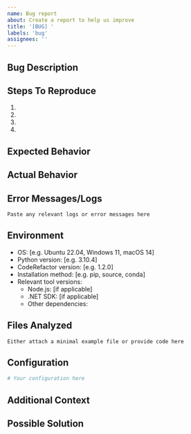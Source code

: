 ```yaml
---
name: Bug report
about: Create a report to help us improve
title: '[BUG] '
labels: 'bug'
assignees: ''
---
```


## Bug Description
<!-- A clear and concise description of what the bug is. -->

## Steps To Reproduce
<!-- Steps to reproduce the behavior -->
1. 
2. 
3. 
4. 

## Expected Behavior
<!-- A clear and concise description of what you expected to happen. -->

## Actual Behavior
<!-- What actually happened instead. -->

## Error Messages/Logs
<!-- If applicable, add error messages, stack traces, or logs to help explain your problem. -->
```
Paste any relevant logs or error messages here
```

## Environment
<!-- Please complete the following information -->
- OS: [e.g. Ubuntu 22.04, Windows 11, macOS 14]
- Python version: [e.g. 3.10.4]
- CodeRefactor version: [e.g. 1.2.0]
- Installation method: [e.g. pip, source, conda]
- Relevant tool versions:
  - Node.js: [if applicable]
  - .NET SDK: [if applicable]
  - Other dependencies:

## Files Analyzed
<!-- If possible, provide sample files that trigger the bug (or similar examples) -->
```
Either attach a minimal example file or provide code here
```

## Configuration
<!-- If applicable, share your CodeRefactor configuration -->
```yaml
# Your configuration here
```

## Additional Context
<!-- Add any other context about the problem here. -->

## Possible Solution
<!-- (Optional) If you have suggestions on how to fix the issue or workarounds. -->